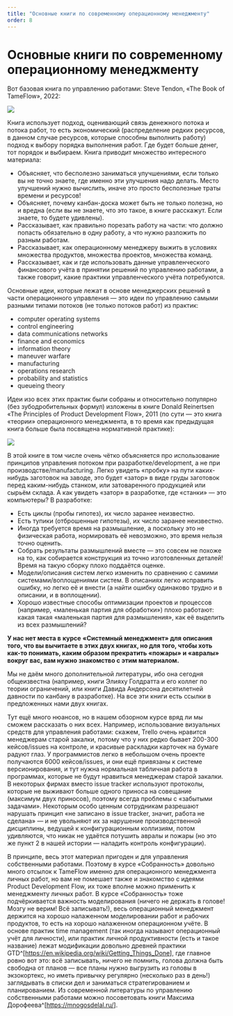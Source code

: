 ```yaml
---
title: "Основные книги по современному операционному менеджменту"
order: 8
---
```


# Основные книги по современному операционному менеджменту

Вот базовая книга по управлению работами: Steve Tendon, «The Book of TameFlow», 2022:

![](/ru/systems-management/66.png)

Книга использует подход, оценивающий связь денежного потока и потока работ, то есть экономический (распределение редких ресурсов, в данном случае ресурсов, которые способны выполнить работу) подход к выбору порядка выполнения работ. Где будет больше денег, тот порядок и выбираем. Книга приводит множество интересного материала:

* Объясняет, что бесполезно заниматься улучшениями, если только вы не точно знаете, где именно эти улучшения надо делать. Место улучшений нужно вычислить, иначе это просто бесполезные траты времени и ресурсов!
* Объясняет, почему канбан-доска может быть не только полезна, но и вредна (если вы не знаете, что это такое, в книге расскажут. Если знаете, то будете удивлены).
* Рассказывает, как правильно порезать работу на части: что должно попасть обязательно в одну работу, а что нужно разложить по разным работам.
* Рассказывает, как операционному менеджеру выжить в условиях множества продуктов, множества проектов, множества команд.
* Рассказывает, как и где использовать данные управленческого финансового учёта в принятии решений по управлению работами, а также говорит, какие практики управленческого учёта потребуются.

Основные идеи, которые лежат в основе менеджерских решений в части операционного управления — это идеи по управлению самыми разными типами потоков (не только потоков работ) из практик:

* сomputer operating systems
* control engineering
* data communications networks
* finance and economics
* information theory
* maneuver warfare
* manufacturing
* operations research
* probability and statistics
* queueing theory

Идеи изо всех этих практик были собраны и относительно популярно (без зубодробительных формул) изложены в книге Donald Reinertsen «The Principles of Product Development Flow», 2011 (по сути — это книга «теории» операционного менеджмента, в то время как предыдущая книга больше была посвящена нормативной практике):

![](/ru/systems-management/67.png)

В этой книге в том числе очень чётко объясняется про использование принципов управления потоком при разработке/development, а не при производстве/manufacturing. Легко увидеть «пробку» на пути каких-нибудь заготовок на заводе, это будет «затор» в виде груды заготовок перед каким-нибудь станком, или затоваренного продукцией или сырьём склада. А как увидеть «затор» в разработке, где «станки» — это компьютеры? В разработке:

* Есть циклы (пробы гипотез), их число заранее неизвестно.
* Есть тупики (отброшенные гипотезы), их число заранее неизвестно.
* Иногда требуется время на размышление, а поскольку это не физическая работа, нормировать её невозможно, это время нельзя точно оценить.
* Собрать результаты размышлений вместе — это совсем не похоже на то, как собирается конструкция из точно изготовленных деталей! Время на такую сборку плохо поддаётся оценке.
* Модели/описания систем легко изменить по сравнению с самими системами/воплощениями систем. В описаниях легко исправить ошибку, но легко её и внести (а найти ошибку одинаково трудно и в описании, и в воплощении).
* Хорошо известные способы оптимизации проектов и процессов (например, «маленькая партия для обработки») плохо работают: какая такая «маленькая партия для размышления», как её выделить из всех размышлений?

**У нас нет места в** **курсе** **«Системный менеджмент» для описания того, что вы вычитаете в этих двух книгах, но для того, чтобы хоть как-то понимать, каким образом прекратить «пожары» и «авралы» вокруг вас, вам нужно знакомство с этим материалом.**

Мы не даём много дополнительной литературы, ибо она сегодня общеизвестна (например, книги Элияху Голдратта и его коллег по теории ограничений, или книги Давида Андерсона десятилетней давности по канбану в разработке). На все эти книги есть ссылки в предложенных нами двух книгах.

Тут ещё много нюансов, но в нашем обзорном курсе вряд ли мы сможем рассказать о них всех. Например, использование визуальных средств для управления работами: скажем, Trello очень нравится менеджерам старой закалки, потому что у них редко бывает 200-300 кейсов/issues на контроле, и красивые раскладки карточек на бумаге радуют глаз. У программистов легко в небольшом очень проекте получаются 6000 кейсов/issues, и они ещё привязаны к системе версионирования, и тут нужна нормальная табличная работа в программах, которые не будут нравиться менеджерам старой закалки. В некоторых фирмах вместо issue tracker используют протоколы, которые не выживают больше одного приноса на совещание (максимум двух приносов), поэтому всегда проблемы с «забытыми задачами». Некоторым особо ценным сотрудникам разрешают нарушать принцип «не записано в issue tracker, значит, работа не сделана» — и не увольняют их за нарушение производственной дисциплины, ведущей к конфигурационным коллизиям, потом удивляются, что никак не удаётся потушить авралы и пожары (но это же пункт 2 в нашей истории — наладить контроль конфигурации).

В принципе, весь этот материал пригоден и для управления собственными работами. Поэтому в курсе «Собранность» довольно много отсылок к TameFlow именно для операционного менеджмента личных работ, но вам не помешает также и знакомство с идеями Product Development Flow, их тоже вполне можно применить к менеджменту личных работ. В курсе «Собранность» тоже подчёркивается важность моделирования (ничего не держать в голове! Мозгу не верим! Всё записывать!), весь операционный менеджмент держится на хорошо налаженном моделировании работ и рабочих продуктов, то есть на хорошо налаженном операционном учёте. В основе практик time management (так иногда называют операционный учёт для личности), или практик личной продуктивности (есть и такое название) лежат модификации довольно древней практики GTD^[<https://en.wikipedia.org/wiki/Getting_Things_Done>], где главное ровно вот это: всё записывать, ничего не помнить, голова должна быть свободна от планов — все планы нужно выгрузить из головы в экзокортекс, но иметь привычку регулярно (несколько раз в день!) заглядывать в списки дел и заниматься стратегированием и планированием. Из современной литературы по управлению собственными работами можно посоветовать книги Максима Дорофеева^[<https://mnogosdelal.ru/>].